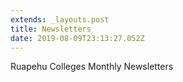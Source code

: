 ```yaml
---
extends: _layouts.post
title: Newsletters
date: 2019-08-09T23:13:27.052Z
---
```

Ruapehu Colleges Monthly Newsletters
